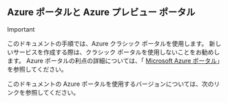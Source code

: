 ## <a name="azure-portal-and-azure-preview-portal"></a>Azure ポータルと Azure プレビュー ポータル
> [!IMPORTANT]
> このドキュメントの手順では、Azure クラシック ポータルを使用します。 新しいサービスを作成する際は、クラシック ポータルを使用しないことをお勧めします。 Azure ポータルの利点の詳細については、「 [Microsoft Azure ポータル](https://azure.microsoft.com/features/azure-portal/)」を参照してください。 
> 
> 

このドキュメントの Azure ポータルを使用するバージョンについては、次のリンクを参照してください。



<!--HONumber=Jan17_HO3-->


